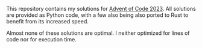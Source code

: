 This repository contains my solutions for [Advent of Code 2023](https://adventofcode.com/2023). All solutions are provided as Python code, with a few also being also ported to Rust to benefit from its increased speed.

Almost none of these solutions are optimal. I neither optimized for lines of code nor for execution time.
